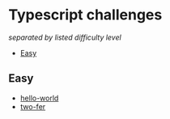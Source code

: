 # Typescript challenges

_separated by listed difficulty level_

- [Easy](#easy)

## Easy

- [hello-world](./hello-world)
- [two-fer](./two-fer)
